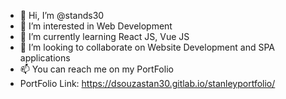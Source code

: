 - 👋 Hi, I’m @stands30
- 👀 I’m interested in Web Development
- 🌱 I’m currently learning React JS, Vue JS
- 💞️ I’m looking to collaborate on Website Development and SPA applications
- 📫 You can reach me on my PortFolio
- PortFolio Link: https://dsouzastan30.gitlab.io/stanleyportfolio/

<!---
stands30/stands30 is a ✨ special ✨ repository because its `README.md` (this file) appears on your GitHub profile.
You can click the Preview link to take a look at your changes.
--->
